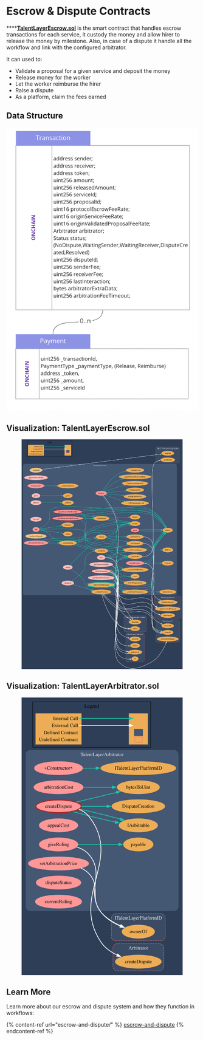 # Escrow & Dispute Contracts

****[**TalentLayerEscrow.sol**](https://github.com/TalentLayer/talentlayer-id-contracts/blob/main/contracts/TalentLayerEscrow.sol) is the smart contract that handles escrow transactions for each service, it custody the money and allow hirer to release the money by milestone. Also, in case of a dispute it handle all the workflow and link with the configured arbitrator.&#x20;

It can used to:

* Validate a proposal for a given service and deposit the money
* Release money for the worker&#x20;
* Let the worker reimburse the hirer
* Raise a dispute
* As a platform, claim the fees earned

## Data Structure

![](<../../.gitbook/assets/image (1).png>)

## Visualization: TalentLayerEscrow.sol

<figure><img src="../../.gitbook/assets/escrow.svg" alt=""><figcaption></figcaption></figure>

## Visualization: TalentLayerArbitrator.sol

<figure><img src="../../.gitbook/assets/arbitrator.svg" alt=""><figcaption></figcaption></figure>

## Learn More

Learn more about our escrow and dispute system and how they function in workflows:&#x20;

{% content-ref url="escrow-and-dispute/" %}
[escrow-and-dispute](escrow-and-dispute/)
{% endcontent-ref %}
